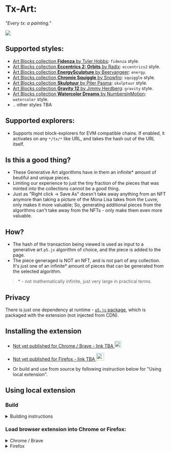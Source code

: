 # Tx-Art:
*"Every tx: a painting."*

![](https://github.com/artdgn/artdgn.github.io/raw/master/images/tx-art-5.gif)

## Supported styles:
- [Art Blocks collection **Fidenza** by Tyler Hobbs](https://artblocks.io/project/78): `fidenza` style.
- [Art Blocks collection **Eccentrics 2: Orbits** by Radix](https://artblocks.io/project/139): `eccentrics2` style. 
- [Art Blocks collection **EnergySculpture** by Beervangeer](https://artblocks.io/project/26): `energy`.
- [Art Blocks collection **Chromie Squiggle** by Snowfro](https://artblocks.io/project/0): `squiggle` style. 
- [Art Blocks collection **Skulptuur** by Piter Pasma](https://artblocks.io/project/173): `skulptuur` style. 
- [Art Blocks collection **Gravity 12** by Jimmy Herdberg](https://artblocks.io/project/96): `gravity` style. 
- [Art Blocks collection **Watercolor Dreams** by NumbersInMotion](https://artblocks.io/project/59): `watercolor` style. 
- .. other styles TBA

## Supported explorers:
- Supports most block-explorers for EVM compatible chains. If enabled, it activates on any `*/tx/*` like URL, and takes the hash out of the URL itself.

## Is this a good thing?
- These Generative Art algorithms have in them an infinite* amount of beutiful and unique pieces.
- Limiting our experience to just the tiny fraction of the pieces that was minted into the collections cannot be a good thing.
- Just as "Right click -> Save As" doesn't take away anything from an NFT anymore than taking a picture of the Mona Lisa takes from the Luvre, only makes it more valuable; 
So, generating additional pieces from the algorithms can't take away from the NFTs - only make them even more valuable.

## How?
- The hash of the transaction being viewed is used as input to a generative art `p5.js` algorithm of choice, and the piece is added to the page.
- The piece generaged is NOT an NFT, and is not part of any collection. It's just one of an infinite* amount of pieces that can be generated from the selected algorithm.
> \* - not mathematically infinite, just very large in practical terms.

## Privacy
There is just one dependency at runtime - [`p5.js` package](https://p5js.org/), which is packaged with the extension (not injected from CDN).


## Installing the extension

- <a href="https://chrome.google.com/webstore/"> Not yet published for Chrome / Brave - link TBA <img src="https://upload.wikimedia.org/wikipedia/commons/a/a5/Google_Chrome_icon_%28September_2014%29.svg" width="21"></a>

- <a href="https://addons.mozilla.org/en-US/firefox/addon/"> Not yet published for Firefox - link TBA <img src="https://upload.wikimedia.org/wikipedia/commons/a/a0/Firefox_logo%2C_2019.svg" width="24"></a>

- Or build and use from source by following instruction below for "Using local extension".

## Using local extension

### Build
<details><summary>Building instructions</summary>

- Clone repo.
- To install in local environment: `npm install`
- Building: `npm start` for development, `npm run build` for packaging into a zip file.
</details>

### Load browser extension into Chrome or Firefox:
<details><summary>Chrome / Brave</summary>

- Extensions -> Enable "developer mode" -> 
"Load unpacked extensions" -> Navigate to `/dist` folder in this project.
- To update (on code changes): and go to extension details and press update / reload.
- Docs: [Chrome docs](https://developer.chrome.com/extensions/getstarted#manifest)
</details>

<details><summary>Firefox</summary>

- To load for development (will be removed after browser close, but easier to reload on code change):
    - Go to `about:debugging` -> This Firefox -> "Load Temprorary Add-on.." -> 
    Navigate to `/dist` -> select manifest file.
    - Press "Reload" to update on code changes.
- To load for continuous usage (persistent after closing):
    - Go to `about:config` and set `xpinstall.signatures.required` to False to be able to load a local extension.
    - Run `npm run-script build` to package the extensions into a zip file.
    - Go to `about:addons` -> "gear" icon -> "Install add-on from file.." -> 
    Navigate to `/extension/` folder in this project -> choose `tx-art.zip`.
    - To update (on code changes): repeat previous two steps.
- Docs: [Firefox docs](https://extensionworkshop.com/documentation/develop/testing-persistent-and-restart-features/)
</details>
